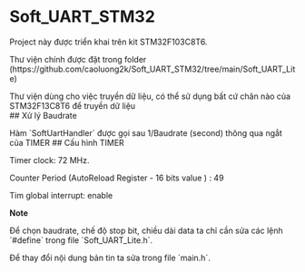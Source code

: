 # Soft_UART_STM32
<p> Project này được triển khai trên kit STM32F103C8T6. <br>
<p> Thư viện chính được đặt trong folder (https://github.com/caoluong2k/Soft_UART_STM32/tree/main/Soft_UART_Lite) <br>
<p> Thư viện dùng cho việc truyền dữ liệu, có thể sử dụng bất cứ chân nào của STM32F13C8T6 để truyền dữ liệu <br>
## Xử lý Baudrate
<p> Hàm `SoftUartHandler` được gọi sau 1/Baudrate (second) thông qua ngắt của TIMER
## Cấu hình TIMER
<p> Timer clock: 72 MHz. <br>
<p> Counter Period (AutoReload Register - 16 bits value ) : 49 <br>
<p> Tim global interrupt: enable <br>

  **Note**
<p> Để chọn baudrate, chế độ stop bit, chiều dài data ta chỉ cần sửa các lệnh `#define` trong file `Soft_UART_Lite.h`.
<p> Để thay đổi nội dung bản tin ta sửa trong file `main.h`. <r>
